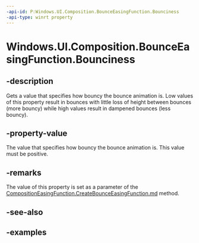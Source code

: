 ```yaml
---
-api-id: P:Windows.UI.Composition.BounceEasingFunction.Bounciness
-api-type: winrt property
---
```


# Windows.UI.Composition.BounceEasingFunction.Bounciness

<!--
public float Bounciness { get; }
-->

## -description

Gets a value that specifies how bouncy the bounce animation is. Low values of this property result in bounces with little loss of height between bounces (more bouncy) while high values result in dampened bounces (less bouncy).

## -property-value

The value that specifies how bouncy the bounce animation is. This value must be positive.

## -remarks

The value of this property is set as a parameter of the [CompositionEasingFunction.CreateBounceEasingFunction.md](compositioneasingfunction_createbounceeasingfunction_258225085.md) method.

## -see-also

## -examples


